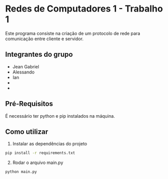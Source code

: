 # Redes de Computadores 1 - Trabalho 1

Este programa consiste na criação de um protocolo de rede para comunicação entre cliente e servidor.

## Integrantes do grupo

-   Jean Gabriel
-   Alessando
-   Ian
-
-

## Pré-Requisitos

É necessário ter python e pip instalados na máquina.

## Como utilizar

1. Instalar as dependências do projeto

```bash
pip install -r requirements.txt
```

2. Rodar o arquivo main.py

```bash
python main.py
```
